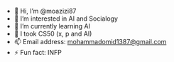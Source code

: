 - 👋 Hi, I’m @moazizi87
- 👀 I’m interested in AI and Socialogy
- 🌱 I’m currently learning AI
- 💞️ I took CS50 (x, p and AI)
- 📫 Email address: mohammadomid1387@gmail.com
- ⚡ Fun fact: INFP

<!---
moazizi87/moazizi87 is a ✨ special ✨ repository because its `README.md` (this file) appears on your GitHub profile.
You can click the Preview link to take a look at your changes.
--->
